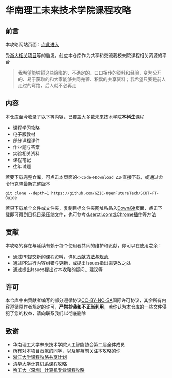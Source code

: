 # 华南理工未来技术学院课程攻略

## 前言
本攻略网站页面：[点此进入](https://gzic-openfuturetech.github.io/SCUT-FT-Guide/)

受[浙大相关项目](https://github.com/QSCTech/zju-icicles)等的启发，创立本仓库作为共享和交流我校未院课程相关资源的平台

>我希望能够将这些隐晦的、不确定的、口口相传的资料和经验，变为公开的、易于获取的和大家能够共同完善、积累的共享资料；我希望只要是前人走过的弯路，后人就不必再走

## 内容
本仓库至今收录了以下等内容，已覆盖大多数未来技术学院**本科生**课程
- 课程学习攻略
- 电子版教材
- 部分课程课件
- 作业题与答案
- 实验相关资料
- 课程笔记
- 往年试题

若要下载完整仓库，可点击本页面的`<>Code`->`Download ZIP`直接下载，或通过命令行克隆最新完整版本

```
git clone --depth=1 https://github.com/GZIC-OpenFutureTech/SCUT-FT-Guide
```

若只下载单个文件或文件夹，复制目标文件夹网址粘贴入[DownGit](https://minhaskamal.github.io/DownGit/#/home)页面，点击下载即可得到目标目录压缩文件，也可参考[d.serctl.com](https://d.serctl.com/)或[Chrome插件](https://chrome.google.com/webstore/detail/gitzip-for-github/ffabmkklhbepgcgfonabamgnfafbdlkn)等方法

## 贡献
本攻略的存在与延续有赖于每个使用者共同的维护和贡献，你可以在使用之余：
- 通过PR提交新的课程资料，详见[贡献方法与规范](Contribution.md)
- 通过PR进行内容纠错与更新，或提出Issues指出需更改之处
- 通过提出Issues提出对本攻略的疑问、建议等

## 许可
本仓库中由贡献者编写的部分遵循协议[CC-BY-NC-SA](https://creativecommons.org/licenses/by-nc-sa/4.0/deed.zh)国际许可协议，其余所有内容遵循原作者规定的许可，**严禁抄袭和不正当利用**，若你认为本仓库的一些文件侵犯了您的权益，请向联系我们以彻底删除

## 致谢
- 华南理工大学未来技术学院人工智能协会第二届全体成员
- 所有对本项目贡献的同学，以及屏幕前关注本攻略的你
- [浙江大学课程攻略共享计划](https://github.com/QSCTech/zju-icicles)
- [清华大学计算机系课程攻略](https://github.com/PKUanonym/REKCARC-TSC-UHT)
- [哈工大（深圳）计算机专业课程攻略](https://github.com/HITSZ-OpenCS/HITSZ-OpenCS)